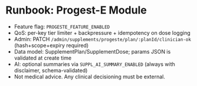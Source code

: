 # Runbook: Progest-E Module
- Feature flag: `PROGESTE_FEATURE_ENABLED`
- QoS: per-key tier limiter + backpressure + idempotency on dose logging
- Admin: PATCH `/admin/supplements/progeste/plan/:planId/clinician-ok` (hash+scope+expiry required)
- Data model: SupplementPlan/SupplementDose; params JSON is validated at create time
- AI: optional summaries via `SUPPL_AI_SUMMARY_ENABLED` (always with disclaimer, schema-validated)
- Not medical advice. Any clinical decisioning must be external.
